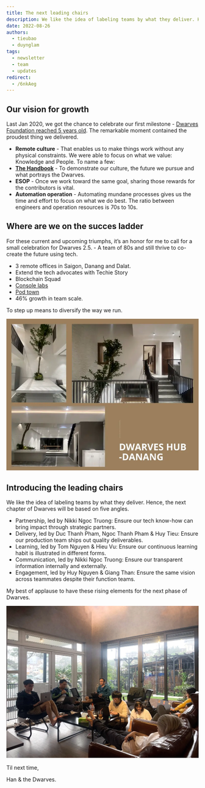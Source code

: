 ```yaml
---
title: The next leading chairs
description: We like the idea of labeling teams by what they deliver. Hence, the next chapter of Dwarves will be based on five angles.
date: 2022-08-26
authors:
  - tieubao
  - duynglam
tags:
  - newsletter
  - team
  - updates
redirect:
  - /6nkAeg
---
```


## Our vision for growth

Last Jan 2020, we got the chance to celebrate our first milestone - [Dwarves Foundation reached 5 years old](https://dwarves.foundation/five). The remarkable moment contained the proudest thing we delivered.

- **Remote culture** - That enables us to make things work without any physical constraints. We were able to focus on what we value: Knowledge and People. To name a few:
- **[The Handbook](https://dwarves.foundation/radar/)** - To demonstrate our culture, the future we pursue and what portrays the Dwarves.
- **ESOP** - Once we work toward the same goal, sharing those rewards for the contributors is vital.
- **Automation operation** - Automating mundane processes gives us the time and effort to focus on what we do best. The ratio between engineers and operation resources is 70s to 10s.

## Where are we on the succes ladder

For these current and upcoming triumphs, it’s an honor for me to call for a small celebration for Dwarves 2.5. - A team of 80s and still thrive to co-create the future using tech.

- 3 remote offices in Saigon, Danang and Dalat.
- Extend the tech advocates with Techie Story
- Blockchain Squad
- [Console labs](https://console.so/)
- [Pod town](https://pod.town/)
- 46% growth in team scale.

To step up means to diversify the way we run.

![](assets/the-next-leading-chairs_4d913fb4cbfac771e8b55d79a1855b46_md5.webp)

## Introducing the leading chairs

We like the idea of labeling teams by what they deliver. Hence, the next chapter of Dwarves will be based on five angles.

- Partnership, led by Nikki Ngoc Truong: Ensure our tech know-how can bring impact through strategic partners.
- Delivery, led by Duc Thanh Pham, Ngoc Thanh Pham & Huy Tieu: Ensure our production team ships out quality deliverables.
- Learning, led by Tom Nguyen & Hieu Vu: Ensure our continuous learning habit is illustrated in different forms.
- Communication, led by Nikki Ngoc Truong: Ensure our transparent information internally and externally.
- Engagement, led by Huy Nguyen & Giang Than: Ensure the same vision across teammates despite their function teams.

My best of applause to have these rising elements for the next phase of Dwarves.

![](assets/the-next-leading-chairs_0b2a2535fa84512ad9d05bd2dc24f3ae_md5.webp)

Til next time,

Han & the Dwarves.
